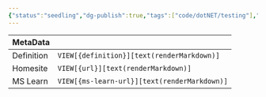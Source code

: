 ```yaml
---
{"status":"seedling","dg-publish":true,"tags":["code/dotNET/testing"],"creation_date":"2024-05-09 22:46","definition":"undefined","ms-learn-url":"undefined","url":"undefined","aliases":null,"permalink":"/code/striker/","dgPassFrontmatter":true}
---
```



| MetaData   |                                              |
| ---------- | -------------------------------------------- |
| Definition | `VIEW[{definition}][text(renderMarkdown)]`   |
| Homesite   | `VIEW[{url}][text(renderMarkdown)]`          |
| MS Learn   | `VIEW[{ms-learn-url}][text(renderMarkdown)]` |
